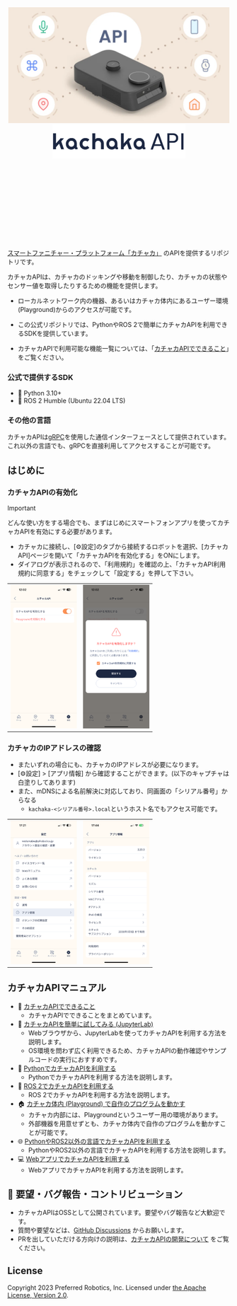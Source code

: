 <div align="center" style="margin-bottom: 200px;">

  <img src="docs/images/kachaka_api.webp" width="500">
  
  <img src="docs/images/kachaka_api_logo.png" width="300">

</div>

##

[スマートファニチャー・プラットフォーム「カチャカ」](https://kachaka.life/) のAPIを提供するリポジトリです。

カチャカAPIは、カチャカのドッキングや移動を制御したり、カチャカの状態やセンサー値を取得したりするための機能を提供します。

* ローカルネットワーク内の機器、あるいはカチャカ体内にあるユーザー環境(Playground)からのアクセスが可能です。
* この公式リポジトリでは、PythonやROS 2で簡単にカチャカAPIを利用できるSDKを提供しています。

* カチャカAPIで利用可能な機能一覧については、「[カチャカAPIでできること](./docs/API.md)」をご覧ください。

### 公式で提供するSDK

* 🐍 Python 3.10+
* 🤖 ROS 2 Humble (Ubuntu 22.04 LTS)

### その他の言語
カチャカAPIは[gRPC](https://grpc.io/)を使用した通信インターフェースとして提供されています。
これ以外の言語でも、gRPCを直接利用してアクセスすることが可能です。

## はじめに
### カチャカAPIの有効化
> [!IMPORTANT]
> どんな使い方をする場合でも、まずはじめにスマートフォンアプリを使ってカチャカAPIを有効にする必要があります。

* カチャカに接続し、[⚙設定]のタブから接続するロボットを選択、[カチャカAPI]ページを開いて「カチャカAPIを有効化する」をONにします。
* ダイアログが表示されるので、「利用規約」を確認の上、「カチャカAPI利用規約に同意する」をチェックして「設定する」を押して下さい。

<table>
<tr>
<td><img src="./docs/images/spapp_kachaka_api_screen.png" width="150"></td>
<td><img src="./docs/images/spapp_kachaka_api_enable_dialog.png" width="150"></td>
</tr>
</table>

### カチャカのIPアドレスの確認
* またいずれの場合にも、カチャカのIPアドレスが必要になります。
* [⚙設定] > [アプリ情報] から確認することができます。(以下のキャプチャは白塗りしてあります)
* また、mDNSによる名前解決に対応しており、同画面の「シリアル番号」からなる
    * `kachaka-<シリアル番号>.local`というホスト名でもアクセス可能です。

<table>
<tr>
<td><img src="./docs/images/spapp_kachaka_app_info.png" width="150"></td>
<td><img src="./docs/images/spapp_kachaka_app_info_screen.png" width="150"></td>
</tr>
</table>

## カチャカAPIマニュアル

* 📖 [カチャカAPIでできること](./docs/API.md)
    * カチャカAPIでできることをまとめています。
* 🚀 [カチャカAPIを簡単に試してみる (JupyterLab)](./docs/QUICKSTART.md)
    * Webブラウザから、JupyterLabを使ってカチャカAPIを利用する方法を説明します。
    * OS環境を問わず広く利用できるため、カチャカAPIの動作確認やサンプルコードの実行におすすめです。
* 🐍 [PythonでカチャカAPIを利用する](./docs/PYTHON.md)
    * PythonでカチャカAPIを利用する方法を説明します。
* 🤖 [ROS 2でカチャカAPIを利用する](./docs/ROS2.md)
    * ROS 2でカチャカAPIを利用する方法を説明します。
* 🏠 [カチャカ体内 (Playground) で自作のプログラムを動かす](./docs/PLAYGROUND.md)
    * カチャカ内部には、Playgroundというユーザー用の環境があります。
    * 外部機器を用意せずとも、カチャカ体内で自作のプログラムを動かすことが可能です。
* 🌐 [PythonやROS2以外の言語でカチャカAPIを利用する](./docs/GRPC.md)
    * PythonやROS2以外の言語でカチャカAPIを利用する方法を説明します。
* 💻 [WebアプリでカチャカAPIを利用する](./docs/WEB.md)
    * WebアプリでカチャカAPIを利用する方法を説明します。

## 💬 要望・バグ報告・コントリビューション

* カチャカAPIはOSSとして公開されています。要望やバグ報告など大歓迎です。
* 質問や要望などは、[GitHub Discussions](https://github.com/pf-robotics/kachaka-api/discussions) からお願いします。
* PRを出していただける方向けの説明は、[カチャカAPIの開発について](./docs/CONTRIBUTION.md) をご覧ください。

## License
Copyright 2023 Preferred Robotics, Inc.
Licensed under [the Apache License, Version 2.0](LICENSE).
